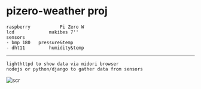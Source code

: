 # pizero-weather proj
```
raspberry			Pi Zero W
lcd				makibes 7''
sensors			
- bmp 180 	pressure&temp
- dht11 		humidity&temp
```
-------
```
lighthttpd to show data via midori browser
nodejs or python/django to gather data from sensors
```


![scr](https://raw.githubusercontent.com/imeuro/pizero-weather/master/scr/pizero-weather-scr09apr2017.png)
